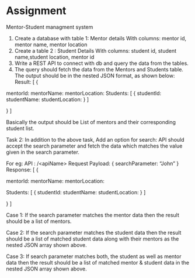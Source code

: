 # Assignment
Mentor-Student managment system
1. Create a database with table 1: Mentor details
With columns: mentor id, mentor name, mentor location
2. Create a table 2 : Student Details
With columns: student id, student name,student location, mentor id
3. Write a REST API to connect with db and query the data from the tables.
4. The query should fetch the data from the Mentors and Students table. The output should
be in the nested JSON format, as shown below:
Result: [ {

mentorId:
mentorName:
mentorLocation:
Students: [ {
studentId:
studentName:
studentLocation:
} ]

} ]

Basically the output should be List of mentors and their corresponding student list.

Task 2:
In addition to the above task,
Add an option for search: API should accept the search parameter and fetch the data which
matches the value given in the search parameter.

For eg:
API : /&lt;apiName&gt;
Request Payload: { searchParameter: “John” }
Response: [ {

mentorId:
mentorName:
mentorLocation:

Students: [ {
studentId:
studentName:
studentLocation:
} ]

} ]

Case 1: If the search parameter matches the mentor data then the result should be a list of
mentors.

Case 2: If the search parameter matches the student data then the result should be a list of
matched student data along with their mentors as the nested JSON array shown above.

Case 3: If search parameter matches both, the student as well as mentor data then the result
should be a list of matched mentor &amp; student data in the nested JSON array shown above.
